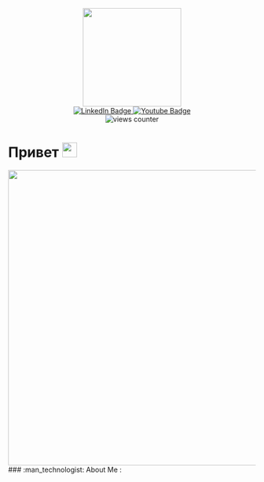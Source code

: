 <div id="header" align="center">
  <img src="https://media.giphy.com/media/SUcApSWjPwQMARvcM8/giphy.gif" width="200" align="center"/>
  <div id="badges">
  <a href="https://t.me/sakuraiexe">
    <img src="https://img.shields.io/badge/Telegram-blue?style=for-the-badge&logo=linkedin&logoColor=white" alt="LinkedIn Badge"/>
  </a>
  <a href="https://leetcode.com/Sakuraiii/">
    <img src="https://img.shields.io/badge/LeetCode-red?style=for-the-badge&logo=youtube&logoColor=white" alt="Youtube Badge"/>
  </a>
</div>
<div align="center"><img src="https://komarev.com/ghpvc/?username=Sakurai-exe&style=flat-square&color=blue" alt="views counter"/></div>
 
</div>
 <h1>
  Привет
  <img src="https://media.giphy.com/media/hvRJCLFzcasrR4ia7z/giphy.gif" width="30px"/>
</h1>
<div align="center">
  <img src="https://media.giphy.com/media/ZVik7pBtu9dNS/giphy.gif?cid=ecf05e47rdfq2xe7qqytle9wya32jm8yiqwswmh1kvkh6d6v&rid=giphy.gif&ct=g" width="600"/>
</div>
### :man_technologist: About Me :

